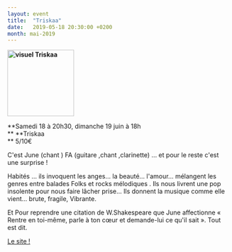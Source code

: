 ```yaml
---
layout: event
title:  "Triskaa"
date:   2019-05-18 20:30:00 +0200
month: mai-2019
---
```

**<img class=" size-thumbnail wp-image-6181 alignleft" src="http://localhost/wpagendarts/wp-content/uploads/2019/03/visuel-triskaa.jpg?w=150" alt="visuel Triskaa" width="150" height="150" srcset="http://localhost/wpagendarts/wp-content/uploads/2019/03/visuel-triskaa.jpg 1020w, http://localhost/wpagendarts/wp-content/uploads/2019/03/visuel-triskaa-300x300.jpg 300w, http://localhost/wpagendarts/wp-content/uploads/2019/03/visuel-triskaa-150x150.jpg 150w, http://localhost/wpagendarts/wp-content/uploads/2019/03/visuel-triskaa-768x768.jpg 768w" sizes="(max-width: 150px) 100vw, 150px" />**

**Samedi 18 à 20h30, dimanche 19 juin à 18h  
** **Triskaa  
** <span style="font-weight:400;">5/10€</span>

<span style="font-weight:400;">C'est June (chant ) FA (guitare ,chant ,clarinette) ... et pour le reste c'est une surprise !  </span>

<span style="font-weight:400;">Habités ... ils invoquent les anges... la beauté... l'amour... mélangent les genres entre balades Folks et rocks mélodiques . Ils nous livrent une pop insolente pour nous faire lâcher prise... Ils donnent la musique comme elle vient... brute, fragile, Vibrante.</span>

<span style="font-weight:400;">Et Pour reprendre une citation de W.Shakespeare que June affectionne « Rentre en toi-même, parle à ton cœur et demande-lui ce qu'il sait ». Tout est dit.</span>

[Le site !](https://www.triskaa.com/)